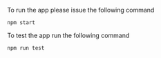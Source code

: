 To run the app please issue the following command

`npm start`

To test the app run the following command

`npm run test`
